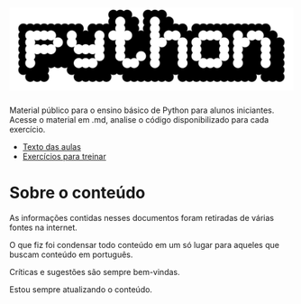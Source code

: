 # ![logo](https://github.com/lLittleJohnl/Python/blob/main/arquivos/IMAGENS/2560px-Python_logo_1990s.svg.png)
Material público para o ensino básico de Python para alunos iniciantes. Acesse o material em .md, analise o código disponibilizado para cada exercício.

- [Texto das aulas](aulas-md)
- [Exercícios para treinar](exercicios)

# Sobre o conteúdo
<p>As informações contidas nesses documentos foram retiradas de várias fontes na internet.</p>
<p>O que fiz foi condensar todo conteúdo em um só lugar para aqueles que buscam conteúdo em português.</p>
<p>Críticas e sugestões são sempre bem-vindas.</p>
<p>Estou sempre atualizando o conteúdo.</p>
